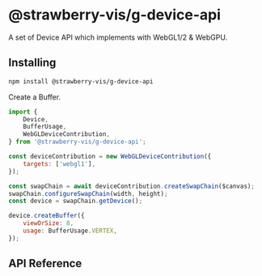 # @strawberry-vis/g-device-api

A set of Device API which implements with WebGL1/2 & WebGPU.

## Installing

```bash
npm install @strawberry-vis/g-device-api
```

Create a Buffer.

```js
import {
    Device,
    BufferUsage,
    WebGLDeviceContribution,
} from '@strawberry-vis/g-device-api';

const deviceContribution = new WebGLDeviceContribution({
    targets: ['webgl1'],
});

const swapChain = await deviceContribution.createSwapChain($canvas);
swapChain.configureSwapChain(width, height);
const device = swapChain.getDevice();

device.createBuffer({
    viewOrSize: 8,
    usage: BufferUsage.VERTEX,
});
```

## API Reference

